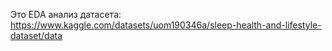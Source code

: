 Это EDA анализ датасета: https://www.kaggle.com/datasets/uom190346a/sleep-health-and-lifestyle-dataset/data
